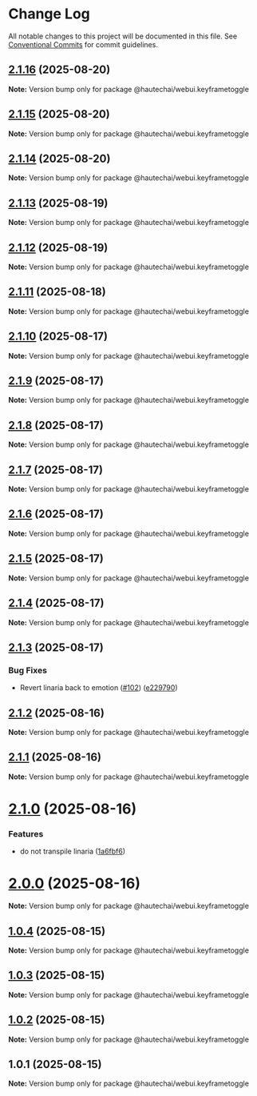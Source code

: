 # Change Log

All notable changes to this project will be documented in this file.
See [Conventional Commits](https://conventionalcommits.org) for commit guidelines.

## [2.1.16](https://github.com/HautechAI/webui/compare/@hautechai/webui.keyframetoggle@2.1.15...@hautechai/webui.keyframetoggle@2.1.16) (2025-08-20)

**Note:** Version bump only for package @hautechai/webui.keyframetoggle

## [2.1.15](https://github.com/HautechAI/webui/compare/@hautechai/webui.keyframetoggle@2.1.14...@hautechai/webui.keyframetoggle@2.1.15) (2025-08-20)

**Note:** Version bump only for package @hautechai/webui.keyframetoggle

## [2.1.14](https://github.com/HautechAI/webui/compare/@hautechai/webui.keyframetoggle@2.1.13...@hautechai/webui.keyframetoggle@2.1.14) (2025-08-20)

**Note:** Version bump only for package @hautechai/webui.keyframetoggle

## [2.1.13](https://github.com/HautechAI/webui/compare/@hautechai/webui.keyframetoggle@2.1.12...@hautechai/webui.keyframetoggle@2.1.13) (2025-08-19)

**Note:** Version bump only for package @hautechai/webui.keyframetoggle

## [2.1.12](https://github.com/HautechAI/webui/compare/@hautechai/webui.keyframetoggle@2.1.11...@hautechai/webui.keyframetoggle@2.1.12) (2025-08-19)

**Note:** Version bump only for package @hautechai/webui.keyframetoggle

## [2.1.11](https://github.com/HautechAI/webui/compare/@hautechai/webui.keyframetoggle@2.1.10...@hautechai/webui.keyframetoggle@2.1.11) (2025-08-18)

**Note:** Version bump only for package @hautechai/webui.keyframetoggle

## [2.1.10](https://github.com/HautechAI/webui/compare/@hautechai/webui.keyframetoggle@2.1.9...@hautechai/webui.keyframetoggle@2.1.10) (2025-08-17)

**Note:** Version bump only for package @hautechai/webui.keyframetoggle

## [2.1.9](https://github.com/HautechAI/webui/compare/@hautechai/webui.keyframetoggle@2.1.8...@hautechai/webui.keyframetoggle@2.1.9) (2025-08-17)

**Note:** Version bump only for package @hautechai/webui.keyframetoggle

## [2.1.8](https://github.com/HautechAI/webui/compare/@hautechai/webui.keyframetoggle@2.1.7...@hautechai/webui.keyframetoggle@2.1.8) (2025-08-17)

**Note:** Version bump only for package @hautechai/webui.keyframetoggle

## [2.1.7](https://github.com/HautechAI/webui/compare/@hautechai/webui.keyframetoggle@2.1.6...@hautechai/webui.keyframetoggle@2.1.7) (2025-08-17)

**Note:** Version bump only for package @hautechai/webui.keyframetoggle

## [2.1.6](https://github.com/HautechAI/webui/compare/@hautechai/webui.keyframetoggle@2.1.5...@hautechai/webui.keyframetoggle@2.1.6) (2025-08-17)

**Note:** Version bump only for package @hautechai/webui.keyframetoggle

## [2.1.5](https://github.com/HautechAI/webui/compare/@hautechai/webui.keyframetoggle@2.1.4...@hautechai/webui.keyframetoggle@2.1.5) (2025-08-17)

**Note:** Version bump only for package @hautechai/webui.keyframetoggle

## [2.1.4](https://github.com/HautechAI/webui/compare/@hautechai/webui.keyframetoggle@2.1.3...@hautechai/webui.keyframetoggle@2.1.4) (2025-08-17)

**Note:** Version bump only for package @hautechai/webui.keyframetoggle

## [2.1.3](https://github.com/HautechAI/webui/compare/@hautechai/webui.keyframetoggle@2.1.2...@hautechai/webui.keyframetoggle@2.1.3) (2025-08-17)

### Bug Fixes

- Revert linaria back to emotion ([#102](https://github.com/HautechAI/webui/issues/102)) ([e229790](https://github.com/HautechAI/webui/commit/e229790dae8eba4b3037bbe41365e5a73ab7f6dc))

## [2.1.2](https://github.com/HautechAI/webui/compare/@hautechai/webui.keyframetoggle@2.1.1...@hautechai/webui.keyframetoggle@2.1.2) (2025-08-16)

**Note:** Version bump only for package @hautechai/webui.keyframetoggle

## [2.1.1](https://github.com/HautechAI/webui/compare/@hautechai/webui.keyframetoggle@2.1.0...@hautechai/webui.keyframetoggle@2.1.1) (2025-08-16)

**Note:** Version bump only for package @hautechai/webui.keyframetoggle

# [2.1.0](https://github.com/HautechAI/webui/compare/@hautechai/webui.keyframetoggle@1.0.4...@hautechai/webui.keyframetoggle@2.1.0) (2025-08-16)

### Features

- do not transpile linaria ([1a6fbf6](https://github.com/HautechAI/webui/commit/1a6fbf6353a0e5028040006b5045170cf83f1ba0))

# [2.0.0](https://github.com/HautechAI/webui/compare/@hautechai/webui.keyframetoggle@1.0.4...@hautechai/webui.keyframetoggle@2.0.0) (2025-08-16)

**Note:** Version bump only for package @hautechai/webui.keyframetoggle

## [1.0.4](https://github.com/HautechAI/webui/compare/@hautechai/webui.keyframetoggle@1.0.3...@hautechai/webui.keyframetoggle@1.0.4) (2025-08-15)

**Note:** Version bump only for package @hautechai/webui.keyframetoggle

## [1.0.3](https://github.com/HautechAI/webui/compare/@hautechai/webui.keyframetoggle@1.0.2...@hautechai/webui.keyframetoggle@1.0.3) (2025-08-15)

**Note:** Version bump only for package @hautechai/webui.keyframetoggle

## [1.0.2](https://github.com/HautechAI/webui/compare/@hautechai/webui.keyframetoggle@1.0.1...@hautechai/webui.keyframetoggle@1.0.2) (2025-08-15)

**Note:** Version bump only for package @hautechai/webui.keyframetoggle

## 1.0.1 (2025-08-15)

**Note:** Version bump only for package @hautechai/webui.keyframetoggle

